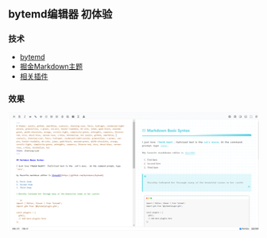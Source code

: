 ## bytemd编辑器 初体验

### 技术
* [bytemd](https://github.com/bytedance/bytemd)
* [掘金Markdown主题](https://github.com/xitu/juejin-markdown-themes) 
* [相关插件](https://github.com/ZiuChen/bytemd-plugin)


### 效果
![](https://github.com/WuLianN/bytemd-demo/blob/main/src/examples/demo.png)